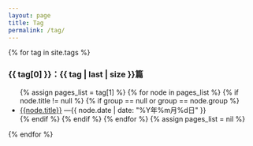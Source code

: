 ```yaml
---
layout: page
title: Tag
permalink: /tag/
---
```


<article>
	{% for tag in site.tags %}
		<div class="tag-life" id="{{tag[0]}}">
			<h3 >{{ tag[0] }}：{{ tag | last | size }}篇</h3>
			<ul >
			{% assign pages_list = tag[1] %}
			{% for node in pages_list %}
				{% if node.title != null %}
				{% if group == null or group == node.group %}
					<li><a href="{{ site.BASE_PATH }}{{node.url}}">{{node.title}}</a> <span class="text-muted tag-li-span">—{{ node.date | date: "%Y年%m月%d日" }}</span></li>
				{% endif %}
				{% endif %}
			{% endfor %}
			{% assign pages_list = nil %}
			</ul>
		</div>
	{% endfor %}
</article>